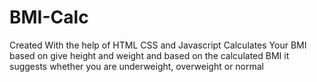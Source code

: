 # BMI-Calc

Created With the help of HTML CSS and Javascript
Calculates Your BMI based on give height and weight and based on the calculated BMI it suggests whether you are underweight, overweight or normal
